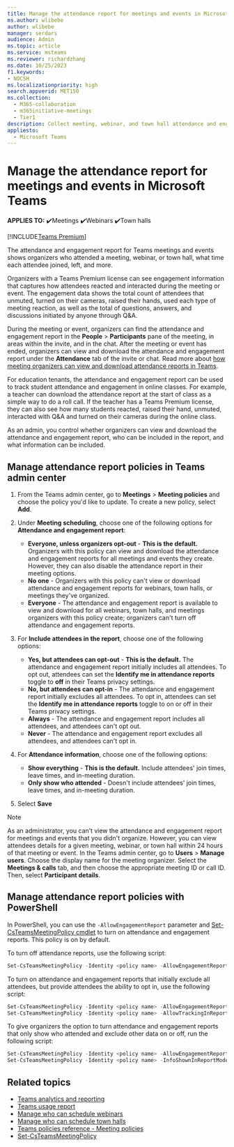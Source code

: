 ```yaml
---
title: Manage the attendance report for meetings and events in Microsoft Teams
ms.author: wlibebe
author: wlibebe
manager: serdars
audience: Admin
ms.topic: article
ms.service: msteams
ms.reviewer: richardzhang
ms.date: 10/25/2023
f1.keywords:
- NOCSH
ms.localizationpriority: high
search.appverid: MET150
ms.collection: 
  - M365-collaboration
  - m365initiative-meetings
  - Tier1
description: Collect meeting, webinar, and town hall attendance and engagement information from the attendance report in Microsoft Teams. The attendance report shows join times, leave times, and in-meeting duration by attendee.
appliesto: 
  - Microsoft Teams 
---
```


# Manage the attendance report for meetings and events in Microsoft Teams

**APPLIES TO:** ✔️Meetings ✔️Webinars ✔️Town halls

[!INCLUDE[Teams Premium](../includes/teams-premium-ecm.md)]

The attendance and engagement report for Teams meetings and events shows organizers who attended a meeting, webinar, or town hall, what time each attendee joined, left, and more.

Organizers with a Teams Premium license can see engagement information that captures how attendees reacted and interacted during the meeting or event. The engagement data shows the total count of attendees that unmuted, turned on their cameras, raised their hands, used each type of meeting reaction, as well as the total of questions, answers, and discussions initiated by anyone through Q&A.

During the meeting or event, organizers can find the attendance and engagement report in the **People** > **Participants** pane of the meeting, in areas within the invite, and in the chat. After the meeting or event has ended, organizers can view and download the attendance and engagement report under the **Attendance** tab of the invite or chat. Read more about [how meeting organizers can view and download attendance reports in Teams](https://support.microsoft.com/office/ae7cf170-530c-47d3-84c1-3aedac74d310).

For education tenants, the attendance and engagement report can be used to track student attendance and engagement in online classes. For example, a teacher can download the attendance report at the start of class as a simple way to do a roll call. If the teacher has a Teams Premium license, they can also see how many students reacted, raised their hand, unmuted, interacted with Q&A and turned on their cameras during the online class.

As an admin, you control whether organizers can view and download the attendance and engagement report, who can be included in the report, and what information can be included.

## Manage attendance report policies in Teams admin center

1. From the Teams admin center, go to **Meetings** > **Meeting policies** and choose the policy you'd like to update. To create a new policy, select **Add**.
1. Under **Meeting scheduling**, choose one of the following options for **Attendance and engagement report**:
    - **Everyone, unless organizers opt-out** - **This is the default.** Organizers with this policy can view and download the attendance and engagement reports for all meetings and events they create. However, they can also disable the attendance report in their meeting options.
    - **No one** - Organizers with this policy can't view or download attendance and engagement reports for webinars, town halls, or meetings they've organized.
    - **Everyone** - The attendance and engagement report is available to view and download for all webinars, town halls, and meetings organizers with this policy create; organizers can't turn off attendance and engagement reports.

1. For **Include attendees in the report**, choose one of the following options:
    - **Yes, but attendees can opt-out** -  **This is the default.** The attendance and engagement report initially includes all attendees. To opt out, attendees can set the **Identify me in attendance reports** toggle to **off** in their Teams privacy settings.
    - **No, but attendees can opt-in** - The attendance and engagement report initially excludes all attendees. To opt in, attendees can set the **Identify me in attendance reports** toggle to on or off in their Teams privacy settings.
    - **Always** - The attendance and engagement report includes all attendees, and attendees can't opt out.
    - **Never** - The attendance and engagement report excludes all attendees, and attendees can't opt in.
1. For **Attendance information**, choose one of the following options:
    - **Show everything** - **This is the default.** Include attendees' join times, leave times, and in-meeting duration.
    - **Only show who attended** - Doesn't include attendees' join times, leave times, and in-meeting duration.
1. Select **Save**

> [!NOTE]
> As an administrator, you can’t view the attendance and engagement report for meetings and events that you didn't organize. However, you can view attendees details for a given meeting, webinar, or town hall within 24 hours of that meeting or event. In the Teams admin center, go to **Users** > **Manage users**. Choose the display name for the meeting organizer. Select the **Meetings & calls** tab, and then choose the appropriate meeting ID or call ID. Then, select **Participant details**.

## Manage attendance report policies with PowerShell

In PowerShell, you can use the `-AllowEngagementReport` parameter and [Set-CsTeamsMeetingPolicy cmdlet](/powershell/module/skype/set-csteamsmeetingpolicy) to turn on attendance and engagement reports. This policy is on by default.

To turn off attendance reports, use the following script:

```powershell
Set-CsTeamsMeetingPolicy -Identity <policy name> -AllowEngagementReport Disabled
```

To turn on attendance and engagement reports that initially exclude all attendees, but provide attendees the ability to opt in, use the following script:

```powershell
Set-CsTeamsMeetingPolicy -Identity <policy name> -AllowEngagementReport ForceEnabled
Set-CsTeamsMeetingPolicy -Identity <policy name> -AllowTrackingInReport DisabledUserOverride
```

To give organizers the option to turn attendance and engagement reports that only show who attended and exclude other data on or off, run the following script:

```powershell
Set-CsTeamsMeetingPolicy -Identity <policy name> -AllowEngagementReport Enabled
Set-CsTeamsMeetingPolicy -Identity <policy name> -InfoShownInReportMode identityOnly
```

## Related topics

- [Teams analytics and reporting](teams-reporting-reference.md)
- [Teams usage report](teams-usage-report.md)
- [Manage who can schedule webinars](../set-up-webinars.md)
- [Manage who can schedule town halls](../set-up-town-halls.md)
- [Teams policies reference - Meeting policies](../settings-policies-reference.md#meeting-policies)
- [Set-CsTeamsMeetingPolicy](/powershell/module/skype/set-csteamsmeetingpolicy)

